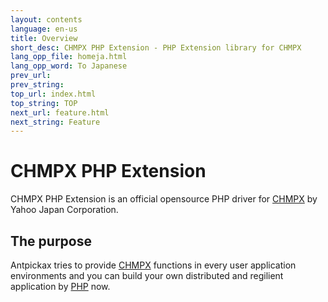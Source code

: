 ```yaml
---
layout: contents
language: en-us
title: Overview
short_desc: CHMPX PHP Extension - PHP Extension library for CHMPX
lang_opp_file: homeja.html
lang_opp_word: To Japanese
prev_url: 
prev_string: 
top_url: index.html
top_string: TOP
next_url: feature.html
next_string: Feature
---
```


# CHMPX PHP Extension
CHMPX PHP Extension is an official opensource PHP driver for [CHMPX](https://chmpx.antpick.ax/) by Yahoo Japan Corporation.

## The purpose
Antpickax tries to provide [CHMPX](https://chmpx.antpick.ax/) functions in every user application environments and you can build your own distributed and regilient application by [PHP](https://www.php.net/) now.

